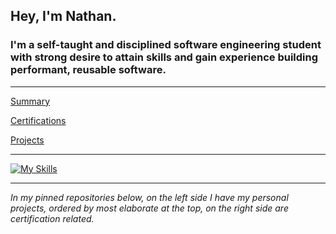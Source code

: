  ## **Hey, I'm Nathan.**

### I'm a self-taught and disciplined software engineering student with strong desire to attain skills and gain experience building performant, reusable software.

---

[Summary](https://github.com/nslee333/Experience/blob/master/summary.md)

[Certifications](https://github.com/nslee333/Experience/blob/master/certifications.md)

[Projects](https://github.com/nslee333/Experience/blob/master/projects.md)

---

[![My Skills](https://skillicons.dev/icons?i=go,ts,js,py,bash,react,express,mongodb,postgres,next,linux,git,nodejs,tailwind,jest)](https://skillicons.dev)

<!-- ![Nathans's GitHub stats](https://github-readme-stats.vercel.app/api?username=nslee333&show_icons=true&theme=chartreuse-dark) -->

<!-- [![Top Langs](https://github-readme-stats.vercel.app/api/top-langs/?username=nslee333&hide_progress=true)](https://github.com/anuraghazra/github-readme-stats) -->

---

*In my pinned repositories below, on the left side I have my personal projects, ordered by most elaborate at the top, on the right side are certification related.*
